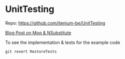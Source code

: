 UnitTesting
===========

Repo: https://github.com/itenium-be/UnitTesting

[Blog Post on Moq & NSubstitute](https://itenium.be/blog/dotnet/nsubstitute-vs-moq/)

To see the implementation & tests for the example code

```ps1
git revert RestoreTests
```
